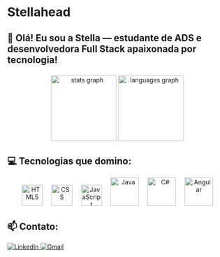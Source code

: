 # Stellahead

<h2 align="left">👋 Olá! Eu sou a Stella — estudante de ADS e desenvolvedora Full Stack apaixonada por tecnologia!</h2>

###

<div align="center">
  <img src="https://github-readme-stats.vercel.app/api?username=Stellaacnd&hide_title=false&hide_rank=false&show_icons=true&include_all_commits=true&count_private=true&disable_animations=false&theme=dracula&locale=en&hide_border=false" height="150" alt="stats graph" />
  <img src="https://github-readme-stats.vercel.app/api/top-langs?username=Stellaacnd&locale=en&hide_title=false&layout=compact&card_width=320&langs_count=5&theme=dracula&hide_border=false" height="150" alt="languages graph" />
</div>

<h2 align="left">💻 Tecnologias que domino:</h2>

<div align="center">
  <!-- Linguagens -->
  <img src="https://skillicons.dev/icons?i=html" width="48" height="48" alt="HTML5" />
  <img width="12" />
  <img src="https://skillicons.dev/icons?i=css" width="48" height="48" alt="CSS" />
  <img width="12" />
  <img src="https://skillicons.dev/icons?i=javascript" width="48" height="48" alt="JavaScript" />
  <img width="12" />
  <img src="https://techstack-generator.vercel.app/java-icon.svg" alt="Java" width="65" height="65" />
  <img width="12" />
  <img src="https://techstack-generator.vercel.app/csharp-icon.svg" alt="C#" width="65" height="65" />
  <img width="12" />
  <img src="https://skillicons.dev/icons?i=angular" alt="Angular" width="65" height="65" />
</div>

###

<h2 align="left">📫 Contato:</h2>

<div align="left">
  <a href="https://www.linkedin.com/in/stella-nunes-7521ab230/" target="_blank">
    <img src="https://img.shields.io/badge/LinkedIn-0077B5?style=for-the-badge&logo=linkedin&logoColor=white" alt="LinkedIn" />
  </a>
  <a href="mailto:domingosstella846@gmail.com" target="_blank">
    <img src="https://img.shields.io/badge/Gmail-333333?style=for-the-badge&logo=gmail&logoColor=red" alt="Gmail" />
  </a>
</div>
